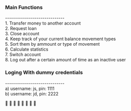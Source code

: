 <h3>Main Functions</h3>
------------------------------
<br>
 1. Transfer money to another account <br>
 2. Request loan <br>
 3. Close account <br>
 4. Keep track of your current balance movement types <br>
 5. Sort them by ammount or type of movement <br>
 6. Calculate statistics <br>
 7. Switch account <br>
 8. Log out after a certain amount of time as an inactive user <br>

<h3>Loging With dummy credentials</h3>
------------------------------
<br>
a) username: js, pin: 1111<br>
b) username: jd, pin: 2222<br>

🥇  🥇  🥇  🥇 🥇 🥇  🥇 🥇
